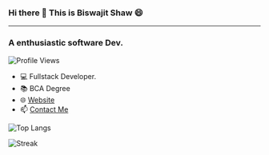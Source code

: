 ### Hi there 👋 This is Biswajit Shaw 😄
---
### A enthusiastic  software Dev.

![Profile Views](https://komarev.com/ghpvc/?username=thegoddo&label=Profile%20Views&color=0e75b6&style=flat)

- 💻 Fullstack Developer.
- :books: BCA Degree
- 🌐 [Website](thegoddo.github.io)
- 📫 [Contact Me](mailto:biswajitshaw@protonmail.com)

![Top Langs](https://github-readme-stats.vercel.app/api/top-langs/?username=thegoddo&theme=nightowl&hide_border=false&include_all_commits=false&count_private=false&layout=compact)

![Streak](https://github-readme-streak-stats.herokuapp.com/?user=thegoddo&theme=nightowl&hide_border=false)
